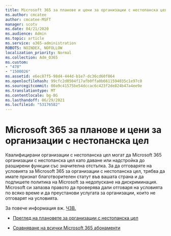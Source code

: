 ```yaml
---
title: Microsoft 365 за планове и цени за организации с нестопанска цел
ms.author: cmcatee
author: cmcatee-MSFT
manager: scotv
ms.date: 04/21/2020
ms.audience: Admin
ms.topic: article
ms.service: o365-administration
ROBOTS: NOINDEX, NOFOLLOW
localization_priority: Normal
ms.collection: Adm_O365
ms.custom:
- "478"
- "1500026"
ms.assetid: e6ec87f5-98d4-444d-b1e7-dc36cd60f064
ms.openlocfilehash: 99cfc2d8504f17afb0ffa0b6611594035c1e97c0
ms.sourcegitcommit: 00a9c41575be54dccac6c423f2de824b47a4ee9e
ms.translationtype: MT
ms.contentlocale: bg-BG
ms.lasthandoff: 06/29/2021
ms.locfileid: "53176582"
---
```

# <a name="microsoft-365-for-nonprofit-plans-and-pricing"></a>Microsoft 365 за планове и цени за организации с нестопанска цел

Квалифицирани организации с нестопанска цел могат да Microsoft 365 организации с нестопанска цел като даване или надстройка до разширени функции със значителна отстъпка. За да отговаряте на условията за Microsoft 365 за [](https://go.microsoft.com/fwlink/p/?LinkID=330253) организации с нестопанска цел, трябва да имате признат благотворителен статут във вашата страна и да подпишете политика на Microsoft за недопускане на дискриминация. Microsoft си запазва правото да проверява дали отговаря на условията по всяко време и да преустанови услугата за организации, които не отговарят на условията.
  
За повече информация вж. [ЧЗВ.](https://products.office.com/nonprofit/office-365-nonprofit)
  
- [Преглед на плановете за организации с нестопанска цел](https://products.office.com/nonprofit/office-365-nonprofit-plans-and-pricing?tab=1)

- [Сравняване на всички Microsoft 365 абонаменти](https://products.office.com/business/compare-more-office-365-for-business-plans)